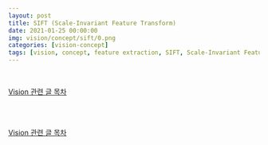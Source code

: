 ```yaml
---
layout: post
title: SIFT (Scale-Invariant Feature Transform)
date: 2021-01-25 00:00:00
img: vision/concept/sift/0.png
categories: [vision-concept] 
tags: [vision, concept, feature extraction, SIFT, Scale-Invariant Feature Transform] # add tag
---
```


<br>

[Vision 관련 글 목차](https://gaussian37.github.io/vision-concept-table/)

<br>


<br>

[Vision 관련 글 목차](https://gaussian37.github.io/vision-concept-table/)

<br>

